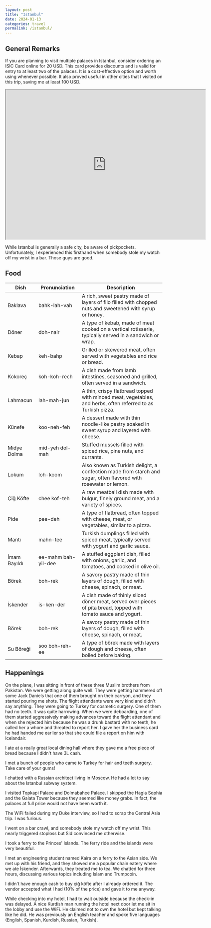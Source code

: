 ```yaml
---
layout: post
title: "Istanbul"
date: 2024-01-13
categories: travel
permalink: /istanbul/
---
```


## General Remarks

If you are planning to visit multiple palaces in Istanbul, consider ordering an ISIC Card online for 20 USD. This card provides discounts and is valid for entry to at least two of the palaces. It is a cost-effective option and worth using whenever possible. It also proved useful in other cities that I visited on this trip, saving me at least 100 USD.

<div style="text-align: center;">
    <iframe src="https://www.google.com/maps/d/embed?mid=1WQSXntKpjlg-VDX1jJKHWpCDNLQx3c0&ehbc=2E312F" width="640" height="480"></iframe>
</div>


While Istanbul is generally a safe city, be aware of pickpockets. Unfortunately, I experienced this firsthand when somebody stole my watch off my wrist in a bar. Those guys are good.

## Food

| Dish         | Pronunciation | Description                                                                 |
|--------------|---------------|-----------------------------------------------------------------------------|
| Baklava      | bahk-lah-vah  | A rich, sweet pastry made of layers of filo filled with chopped nuts and sweetened with syrup or honey. |
| Döner        | doh-nair      | A type of kebab, made of meat cooked on a vertical rotisserie, typically served in a sandwich or wrap. |
| Kebap        | keh-bahp      | Grilled or skewered meat, often served with vegetables and rice or bread. |
| Kokoreç      | koh-koh-rech  | A dish made from lamb intestines, seasoned and grilled, often served in a sandwich. |
| Lahmacun     | lah-mah-jun   | A thin, crispy flatbread topped with minced meat, vegetables, and herbs, often referred to as Turkish pizza. |
| Künefe       | koo-neh-feh   | A dessert made with thin noodle-like pastry soaked in sweet syrup and layered with cheese. |
| Midye Dolma  | mid-yeh dol-mah | Stuffed mussels filled with spiced rice, pine nuts, and currants. |
| Lokum        | loh-koom      | Also known as Turkish delight, a confection made from starch and sugar, often flavored with rosewater or lemon. |
| Çiğ Köfte    | chee kof-teh  | A raw meatball dish made with bulgur, finely ground meat, and a variety of spices. |
| Pide         | pee-deh       | A type of flatbread, often topped with cheese, meat, or vegetables, similar to a pizza. |
| Mantı        | mahn-tee      | Turkish dumplings filled with spiced meat, typically served with yogurt and garlic sauce. |
| İmam Bayıldı | ee-mahm bah-yil-dee | A stuffed eggplant dish, filled with onions, garlic, and tomatoes, and cooked in olive oil. |
| Börek        | boh-rek       | A savory pastry made of thin layers of dough, filled with cheese, spinach, or meat. |
| İskender     | is-ken-der    | A dish made of thinly sliced döner meat, served over pieces of pita bread, topped with tomato sauce and yogurt. |
| Börek        | boh-rek       | A savory pastry made of thin layers of dough, filled with cheese, spinach, or meat. |
| Su Böreği   | soo boh-reh-ee | A type of börek made with layers of dough and cheese, often boiled before baking. |

## Happenings
On the plane, I was sitting in front of these three Muslim brothers from Pakistan. We were getting along quite well. They were getting hammered off some Jack Daniels that one of them brought on their carryon, and they started pouring me shots. The flight attendants were very kind and didn't say anything. They were going to Turkey for cosmetic surgery. One of them had no teeth. It was quite harrowing. When we were deboarding, one of them started aggressively making advances toward the flight attendant and when she rejected him because he was a drunk bastard with no teeth, he called her a whore and threated to report her. I gave her the business card he had handed me earlier so that she could file a report on him with Icelandair. 

I ate at a really great local dining hall where they gave me a free piece of bread because I didn't have 3L cash.

I met a bunch of people who came to Turkey for hair and teeth surgery. Take care of your gums!

I chatted with a Russian architect living in Moscow. He had a lot to say about the Istanbul subway system.

I visited Topkapi Palace and Dolmabahce Palace. I skipped the Hagia Sophia and the Galata Tower because they seemed like money grabs. In fact, the palaces at full price would not have been worth it.

The WiFi failed during my Duke interview, so I had to scrap the Central Asia trip. I was furious.

I went on a bar crawl, and somebody stole my watch off my wrist. This nearly triggered stoploss but Sid convinced me otherwise.

I took a ferry to the Princes' Islands. The ferry ride and the islands were very beautiful.

I met an engineering student named Kaira on a ferry to the Asian side. We met up with his friend, and they showed me a popular chain eatery where we ate İskender. Afterwards, they treated me to tea. We chatted for three hours, discussing various topics including Islam and Trumpcoin.

I didn't have enough cash to buy çiğ köfte after I already ordered it. The vendor accepted what I had (10% of the price) and gave it to me anyway.

While checking into my hotel, I had to wait outside because the check-in was delayed. A nice Kurdish man running the hotel next door let me sit in the lobby and use the WiFi. He claimed not to own the hotel but kept talking like he did. He was previously an English teacher and spoke five languages (English, Spanish, Kurdish, Russian, Turkish).




